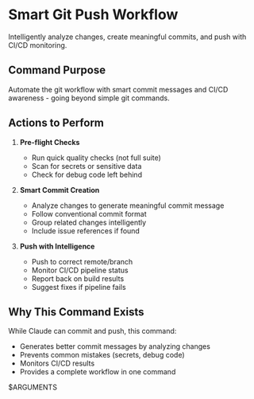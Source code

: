 # Smart Git Push Workflow

Intelligently analyze changes, create meaningful commits, and push with CI/CD monitoring.

## Command Purpose
Automate the git workflow with smart commit messages and CI/CD awareness - going beyond simple git commands.

## Actions to Perform

1. **Pre-flight Checks**
   - Run quick quality checks (not full suite)
   - Scan for secrets or sensitive data
   - Check for debug code left behind

2. **Smart Commit Creation**
   - Analyze changes to generate meaningful commit message
   - Follow conventional commit format
   - Group related changes intelligently
   - Include issue references if found

3. **Push with Intelligence**
   - Push to correct remote/branch
   - Monitor CI/CD pipeline status
   - Report back on build results
   - Suggest fixes if pipeline fails

## Why This Command Exists
While Claude can commit and push, this command:
- Generates better commit messages by analyzing changes
- Prevents common mistakes (secrets, debug code)
- Monitors CI/CD results
- Provides a complete workflow in one command

$ARGUMENTS